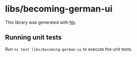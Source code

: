 # libs/becoming-german-ui

This library was generated with [Nx](https://nx.dev).

## Running unit tests

Run `nx test libs/becoming-german-ui` to execute the unit tests.
